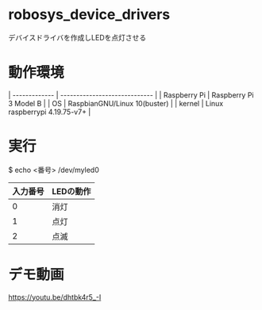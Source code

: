 # robosys_device_drivers
デバイスドライバを作成しLEDを点灯させる

# 動作環境

| ------------- | ----------------------------- |
| Raspberry Pi  | Raspberry Pi 3 Model B        |
| OS            | RaspbianGNU/Linux 10(buster)  |
| kernel        | Linux raspberrypi 4.19.75-v7+ |

# 実行
$ echo <番号> /dev/myled0

| 入力番号 | LEDの動作 |
| ------- | --------- |
| 0       | 消灯      |
| 1       | 点灯      |
| 2       | 点滅      |

# デモ動画
https://youtu.be/dhtbk4r5_-I
